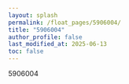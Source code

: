 ```yaml
---
layout: splash
permalink: /float_pages/5906004/
title: "5906004"
author_profile: false
last_modified_at: 2025-06-13
toc: false
---
```

 
5906004
